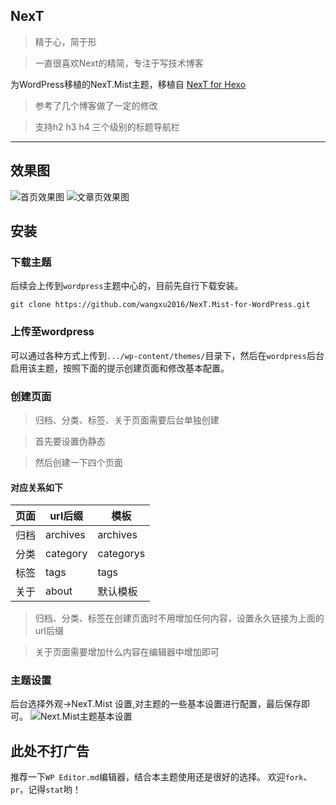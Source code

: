 ## NexT
> 精于心，简于形

> 一直很喜欢Next的精简，专注于写技术博客

为WordPress移植的NexT.Mist主题，移植自 [NexT for Hexo](https://github.com/iissnan/hexo-theme-next/releases)

> 参考了几个博客做了一定的修改 

> 支持h2 h3 h4 三个级别的标题导航栏
---
## 效果图
![首页效果图](https://nknow.top/wp-content/uploads/2019/06/效果图1.png)
![文章页效果图](https://nknow.top/wp-content/uploads/2019/06/效果图2.png)
## 安装
### 下载主题
后续会上传到`wordpress`主题中心的，目前先自行下载安装。
```
git clone https://github.com/wangxu2016/NexT.Mist-for-WordPress.git
```
### 上传至wordpress
可以通过各种方式上传到`.../wp-content/themes/`目录下，然后在`wordpress`后台启用该主题，按照下面的提示创建页面和修改基本配置。
### 创建页面
> 归档、分类、标签、关于页面需要后台单独创建

> 首先要设置伪静态

> 然后创建一下四个页面

#### 对应关系如下
页面 | url后缀 | 模板
---|---|---
归档 | archives | archives
分类 | category | categorys
标签 | tags | tags
关于 | about | 默认模板

> 归档、分类、标签在创建页面时不用增加任何内容，设置永久链接为上面的url后缀

> 关于页面需要增加什么内容在编辑器中增加即可
### 主题设置
后台选择外观->NexT.Mist 设置,对主题的一些基本设置进行配置，最后保存即可。
![Next.Mist主题基本设置](https://nknow.top/wp-content/uploads/2019/06/Next.Mist设置.png)

## 此处不打广告
推荐一下`WP Editor.md`编辑器，结合本主题使用还是很好的选择。
欢迎`fork`、`pr`，记得`stat`哟！

